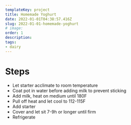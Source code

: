```yaml
---
templateKey: project
title: Homemade Yoghurt
date: 2022-01-01T04:38:57.416Z
slug: 2022-01-01-homemade-yoghurt
# image:
order: 1
description:
tags:
- dairy
---
```


# Steps
- Let starter acclimate to room temperature
- Coat pot in water before adding milk to prevent sticking
- Add milk, heat on medium until 180F
- Pull off heat and let cool to 112-115F
- Add starter
- Cover and let sit 7-9h or longer until firm
- Refrigerate
